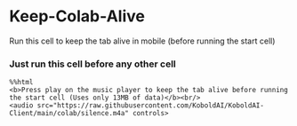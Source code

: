 # Keep-Colab-Alive

Run this cell to keep the tab alive in mobile (before running the start cell)
### Just run this cell before any other cell
```
%%html
<b>Press play on the music player to keep the tab alive before running the start cell (Uses only 13MB of data)</b><br/>
<audio src="https://raw.githubusercontent.com/KoboldAI/KoboldAI-Client/main/colab/silence.m4a" controls>
